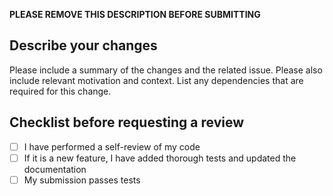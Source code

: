 **PLEASE REMOVE THIS DESCRIPTION BEFORE SUBMITTING**

## Describe your changes

Please include a summary of the changes and the related issue.
Please also include relevant motivation and context.
List any dependencies that are required for this change.

## Checklist before requesting a review

- [ ] I have performed a self-review of my code
- [ ] If it is a new feature, I have added thorough tests and updated the documentation
- [ ] My submission passes tests

